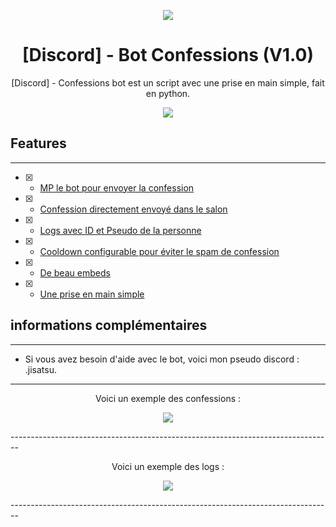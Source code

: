 
<p align="center">
  <img src="https://cdn.discordapp.com/attachments/996956106628800575/997027163960250450/waneella-pixel-art.gif">
</p>

<h1 align="center">[Discord] - Bot Confessions (V1.0)</h1>
<p align="center">

<p align="center">
  [Discord] - Confessions bot est un script avec une prise en main simple, fait en python.
</p>

<p align="center">
  <img src="https://cdn.discordapp.com/attachments/1000770398931136592/1049946147231383582/waneella-pixel-art.gif">
</p>

## Features
--------------------------------------------------------------------------------
- [x] - [MP le bot pour envoyer la confession]()
- [x] - [Confession directement envoyé dans le salon]()
- [x] - [Logs avec ID et Pseudo de la personne]()
- [x] - [Cooldown configurable pour éviter le spam de confession]()
- [x] - [De beau embeds]()
- [x] - [Une prise en main simple]()


## informations complémentaires
--------------------------------------------------------------------------------
- Si vous avez besoin d'aide avec le bot, voici mon pseudo discord : .jisatsu.


--------------------------------------------------------------------------------
<p align="center">
  Voici un exemple des confessions :
</p>
<p align="center">
  <img src="https://cdn.discordapp.com/attachments/1131857108476887081/1131858259666554880/image.png">
</p>
--------------------------------------------------------------------------------
<p align="center">
  Voici un exemple des logs :
</p>
<p align="center">
  <img src="https://cdn.discordapp.com/attachments/1131857108476887081/1131858324032327781/image.png">
</p>
--------------------------------------------------------------------------------
